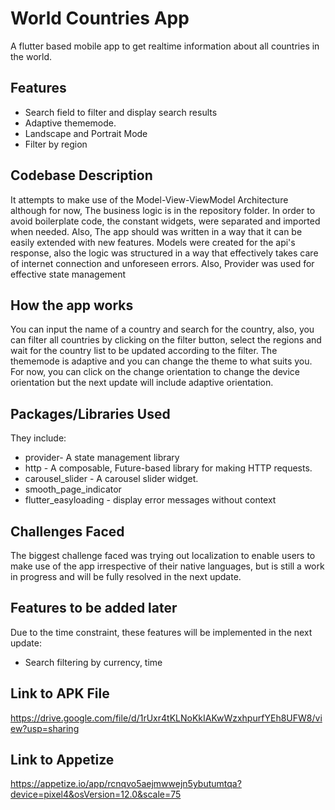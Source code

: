 
# World Countries App

A flutter based mobile app to get realtime information about all countries
in the world. 



## Features
- Search field to filter and display search results
- Adaptive thememode.
- Landscape and Portrait Mode
- Filter by region

## Codebase Description
It attempts to make use of the Model-View-ViewModel 
Architecture although for now, The business logic is
 in the repository folder. In order to avoid boilerplate code, 
the constant widgets, were separated and imported 
when needed. Also, The app should was written in a way 
that it can be easily extended with new features.
Models were created for the api's response, also the logic 
was structured in a way that effectively takes care of internet connection
and unforeseen errors. Also, Provider was used for effective state management

## How the app works
You can input the name of a country and search for the country, also, you can filter all countries 
by clicking on the filter button, select the regions and wait for the country list to be updated according 
to the filter. The thememode is adaptive and you can change the theme to what suits you.
For now, you can click on the change orientation to change the device orientation but the next update will include adaptive 
orientation.

## Packages/Libraries Used
They include:

- provider- A state management library
- http - A composable, Future-based library for making HTTP requests.
- carousel_slider - A carousel slider widget.
- smooth_page_indicator 
- flutter_easyloading - display error messages without context
## Challenges Faced
The biggest challenge faced was trying out localization to
enable users to make use of the app irrespective of their 
native languages, but is still a work in progress and will be fully 
resolved in the next update.

## Features to be added later
Due to the time constraint, these features will be implemented in the next update:
- Search filtering by currency, time

## Link to APK File
https://drive.google.com/file/d/1rUxr4tKLNoKkIAKwWzxhpurfYEh8UFW8/view?usp=sharing
## Link to Appetize
https://appetize.io/app/rcnqvo5aejmwwejn5ybutumtqa?device=pixel4&osVersion=12.0&scale=75
